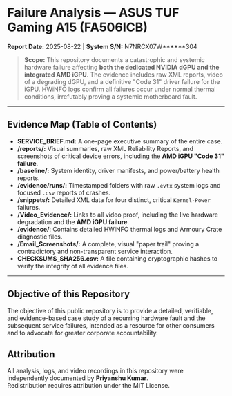 ﻿# Failure Analysis — ASUS TUF Gaming A15 (FA506ICB)
**Report Date:** 2025-08-22 | **System S/N:** N7NRCX07W******304

> **Scope:** This repository documents a catastrophic and systemic hardware failure affecting **both the dedicated NVIDIA dGPU and the integrated AMD iGPU**. The evidence includes raw XML reports, video of a degrading dGPU, and a definitive "Code 31" driver failure for the iGPU. HWiNFO logs confirm all failures occur under normal thermal conditions, irrefutably proving a systemic motherboard fault.

---

## Evidence Map (Table of Contents)

* **SERVICE_BRIEF.md:** A one-page executive summary of the entire case.
* **/reports/:** Visual summaries, raw XML Reliability Reports, and screenshots of critical device errors, including the **AMD iGPU "Code 31" failure**.
* **/baseline/:** System identity, driver manifests, and power/battery health reports.
* **/evidence/runs/:** Timestamped folders with raw `.evtx` system logs and focused `.csv` reports of crashes.
* **/snippets/:** Detailed XML data for four distinct, critical `Kernel-Power` failures.
* **/Video_Evidence/:** Links to all video proof, including the live hardware degradation and the **AMD iGPU failure**.
* **/evidence/**: Contains detailed HWiNFO thermal logs and Armoury Crate diagnostic files.
* **/Email_Screenshots/:** A complete, visual "paper trail" proving a contradictory and non-transparent service interaction.
* **CHECKSUMS_SHA256.csv:** A file containing cryptographic hashes to verify the integrity of all evidence files.

---

## Objective of this Repository
The objective of this public repository is to provide a detailed, verifiable, and evidence-based case study of a recurring hardware fault and the subsequent service failures, intended as a resource for other consumers and to advocate for greater corporate accountability.

## Attribution
All analysis, logs, and video recordings in this repository were independently documented by **Priyanshu Kumar**.  
Redistribution requires attribution under the MIT License.




